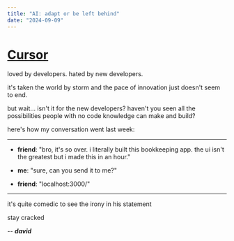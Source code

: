 ```yaml
---
title: "AI: adapt or be left behind"
date: "2024-09-09"
---
```


# [Cursor](https://www.cursor.com/)

loved by developers. hated by new developers.

it's taken the world by storm and the pace of innovation just doesn't seem to end.

but wait... isn't it for the new developers? haven't you seen all the possibilities people with no code knowledge can make and build?

here's how my conversation went last week:

---

- **friend**: "bro, it's so over. i literally built this bookkeeping app. the ui isn't the greatest but i made this in an hour."

- **me**: "sure, can you send it to me?"

- **friend**: "localhost:3000/"

---

it's quite comedic to see the irony in his statement

stay cracked

-- **_david_**
